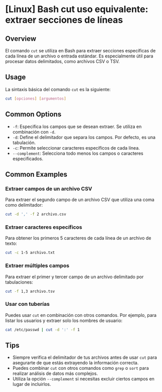 # [Linux] Bash cut uso equivalente: extraer secciones de líneas

## Overview
El comando `cut` se utiliza en Bash para extraer secciones específicas de cada línea de un archivo o entrada estándar. Es especialmente útil para procesar datos delimitados, como archivos CSV o TSV.

## Usage
La sintaxis básica del comando `cut` es la siguiente:

```bash
cut [opciones] [argumentos]
```

## Common Options
- `-f`: Especifica los campos que se desean extraer. Se utiliza en combinación con `-d`.
- `-d`: Define el delimitador que separa los campos. Por defecto, es una tabulación.
- `-c`: Permite seleccionar caracteres específicos de cada línea.
- `--complement`: Selecciona todo menos los campos o caracteres especificados.

## Common Examples

### Extraer campos de un archivo CSV
Para extraer el segundo campo de un archivo CSV que utiliza una coma como delimitador:

```bash
cut -d ',' -f 2 archivo.csv
```

### Extraer caracteres específicos
Para obtener los primeros 5 caracteres de cada línea de un archivo de texto:

```bash
cut -c 1-5 archivo.txt
```

### Extraer múltiples campos
Para extraer el primer y tercer campo de un archivo delimitado por tabulaciones:

```bash
cut -f 1,3 archivo.tsv
```

### Usar con tuberías
Puedes usar `cut` en combinación con otros comandos. Por ejemplo, para listar los usuarios y extraer solo los nombres de usuario:

```bash
cat /etc/passwd | cut -d ':' -f 1
```

## Tips
- Siempre verifica el delimitador de tus archivos antes de usar `cut` para asegurarte de que estás extrayendo la información correcta.
- Puedes combinar `cut` con otros comandos como `grep` o `sort` para realizar análisis de datos más complejos.
- Utiliza la opción `--complement` si necesitas excluir ciertos campos en lugar de incluirlos.